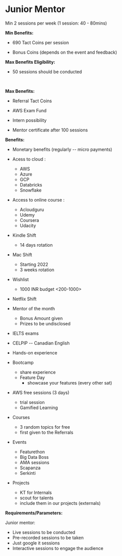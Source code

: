 # Junior Mentor

Min 2 sessions per week (1 session: 40 - 80mins)

**Min Benefits:** 

* 690 Tact Coins per session

* Bonus Coins (depends on the event and feedback)


**Max Benefits Eligibility:**

* 50 sessions should be conducted

​

**Max Benefits:**

* Referral Tact Coins 

* AWS Exam Fund

* Intern possibility

* Mentor certificate after 100 sessions

**Benefits:**

- Monetary benefits (regularly -- micro payments) 
- Acess to cloud :
    - AWS
    - Azure
    - GCP
    - Databricks
    - Snowflake
- Access to online course :
    - Acloudguru
    - Udemy
    - Coursera
    - Udacity

- Kindle Shift 
    - 14 days rotation

- Mac Shift
    - Starting 2022
    - 3 weeks rotation

- Wishlist
    - 1000 INR budget <200-1000>

- Netflix Shift

- Mentor of the month 
    - Bonus Amount given
    - Prizes to be undisclosed

- IELTS exams 
- CELPIP -- Canadian English

- Hands-on experience
- Bootcamp 
    - share experience
    - Feature Day 
        - showcase your features (every other sat)

- AWS free sessions (3 days)
    - trial session
    - Gamified Learning

- Courses
    - 3 random topics for free
    - first given to the Referrals

- Events 
    - Featurethon
    - Big Data Boss
    - AMA sessions
    - Scapanza
    - Serkinti

- Projects 
    - KT for Internals
    - scout for talents 
    - include them in our projects (externals)

**Requirements/Parameters:**

Junior mentor:

- Live sessions to be conducted
- Pre-recorded sessions to be taken
- Just google it sessions
- Interactive sessions to engage the audience
